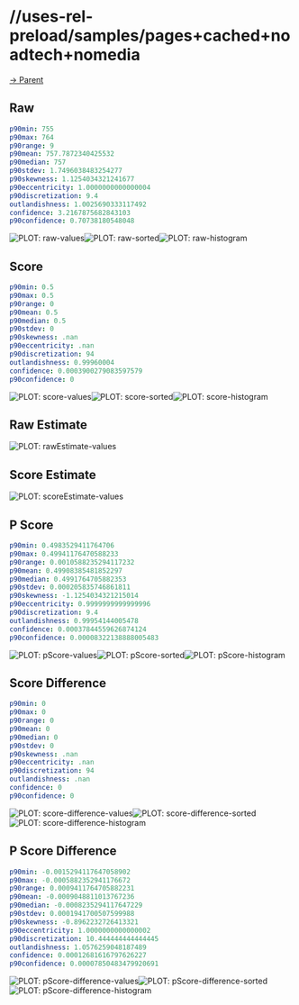 
# //uses-rel-preload/samples/pages+cached+noadtech+nomedia

[→ Parent](../..)


## Raw


```yaml
p90min: 755
p90max: 764
p90range: 9
p90mean: 757.7872340425532
p90median: 757
p90stdev: 1.7496038483254277
p90skewness: 1.1254034321241677
p90eccentricity: 1.0000000000000004
p90discretization: 9.4
outlandishness: 1.0025690333117492
confidence: 3.2167875682843103
p90confidence: 0.70738180548048

```

![PLOT: raw-values](./raw/values.svg)![PLOT: raw-sorted](./raw/sorted.svg)![PLOT: raw-histogram](./raw/histogram.svg)
## Score


```yaml
p90min: 0.5
p90max: 0.5
p90range: 0
p90mean: 0.5
p90median: 0.5
p90stdev: 0
p90skewness: .nan
p90eccentricity: .nan
p90discretization: 94
outlandishness: 0.99960004
confidence: 0.0003900279083597579
p90confidence: 0

```

![PLOT: score-values](./score/values.svg)![PLOT: score-sorted](./score/sorted.svg)![PLOT: score-histogram](./score/histogram.svg)
## Raw Estimate

![PLOT: rawEstimate-values](./rawEstimate/values.svg)
## Score Estimate

![PLOT: scoreEstimate-values](./scoreEstimate/values.svg)
## P Score


```yaml
p90min: 0.4983529411764706
p90max: 0.49941176470588233
p90range: 0.0010588235294117232
p90mean: 0.49908385481852297
p90median: 0.4991764705882353
p90stdev: 0.000205835746861811
p90skewness: -1.1254034321215014
p90eccentricity: 0.9999999999999996
p90discretization: 9.4
outlandishness: 0.99954144005478
confidence: 0.00037844559626874124
p90confidence: 0.00008322138888005483

```

![PLOT: pScore-values](./pScore/values.svg)![PLOT: pScore-sorted](./pScore/sorted.svg)![PLOT: pScore-histogram](./pScore/histogram.svg)
## Score Difference


```yaml
p90min: 0
p90max: 0
p90range: 0
p90mean: 0
p90median: 0
p90stdev: 0
p90skewness: .nan
p90eccentricity: .nan
p90discretization: 94
outlandishness: .nan
confidence: 0
p90confidence: 0

```

![PLOT: score-difference-values](./score-difference/values.svg)![PLOT: score-difference-sorted](./score-difference/sorted.svg)![PLOT: score-difference-histogram](./score-difference/histogram.svg)
## P Score Difference


```yaml
p90min: -0.0015294117647058902
p90max: -0.0005882352941176672
p90range: 0.0009411764705882231
p90mean: -0.0009048811013767236
p90median: -0.0008235294117647229
p90stdev: 0.0001941700507599988
p90skewness: -0.8962232726413321
p90eccentricity: 1.0000000000000002
p90discretization: 10.444444444444445
outlandishness: 1.0576259048187489
confidence: 0.00012681616797626227
p90confidence: 0.00007850483479920691

```

![PLOT: pScore-difference-values](./pScore-difference/values.svg)![PLOT: pScore-difference-sorted](./pScore-difference/sorted.svg)![PLOT: pScore-difference-histogram](./pScore-difference/histogram.svg)